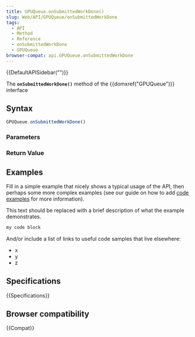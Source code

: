 ```yaml
---
title: GPUQueue.onSubmittedWorkDone()
slug: Web/API/GPUQueue/onSubmittedWorkDone
tags:
  - API
  - Method
  - Reference
  - onSubmittedWorkDone
  - GPUQueue
browser-compat: api.GPUQueue.onSubmittedWorkDone
---
```

{{DefaultAPISidebar("")}}

The **`onSubmittedWorkDone()`** method of the {{domxref("GPUQueue")}} interface 

## Syntax

```js
GPUQueue.onSubmittedWorkDone()
```

### Parameters



### Return Value



## Examples

Fill in a simple example that nicely shows a typical usage of the API, then perhaps some more complex examples (see our guide on how to add [code examples](/en-US/docs/MDN/Contribute/Structures/Code_examples) for more information).

This text should be replaced with a brief description of what the example demonstrates.

```js
my code block
```

And/or include a list of links to useful code samples that live elsewhere:

*   x
*   y
*   z

## Specifications

{{Specifications}}

## Browser compatibility

{{Compat}}

